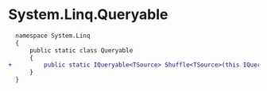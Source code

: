 # System.Linq.Queryable

```diff
  namespace System.Linq
  {
      public static class Queryable
      {
+         public static IQueryable<TSource> Shuffle<TSource>(this IQueryable<TSource> source) { throw null; }
      }
  }
```
